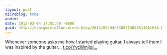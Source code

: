 ```yaml
---
layout: post
microblog: true
audio: 
date: 2013-03-04 17:01:40 -0600
guid: http://craigmcclellan.micro.blog/2013/03/04/t308713886511661058.html
---
```

Whenever someone asks me how I started playing guitar, I always tell them I was inspired by the guitar... [t.co/YvcWmijqi...](http://t.co/YvcWmijqiZ)
